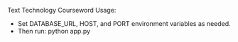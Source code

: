 Text Technology Courseword
Usage:
 - Set DATABASE_URL, HOST, and PORT environment variables as needed.
 - Then run:
    python app.py
